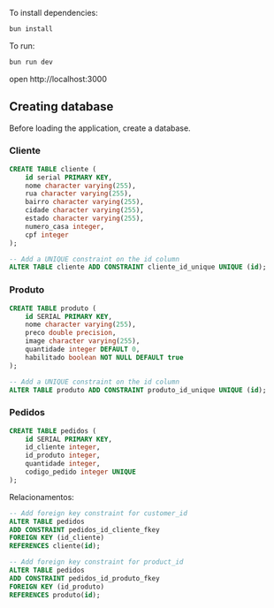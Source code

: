 To install dependencies:
```sh
bun install
```

To run:
```sh
bun run dev
```

open http://localhost:3000

## Creating database

Before loading the application, create a database.

### Cliente

```sql
CREATE TABLE cliente (
    id serial PRIMARY KEY,
    nome character varying(255),
    rua character varying(255),
    bairro character varying(255),
    cidade character varying(255),
    estado character varying(255),
    numero_casa integer,
    cpf integer
);

-- Add a UNIQUE constraint on the id column
ALTER TABLE cliente ADD CONSTRAINT cliente_id_unique UNIQUE (id);
```

### Produto
```sql
CREATE TABLE produto (
    id SERIAL PRIMARY KEY,
    nome character varying(255),
    preco double precision,
    image character varying(255),
    quantidade integer DEFAULT 0,
    habilitado boolean NOT NULL DEFAULT true
);

-- Add a UNIQUE constraint on the id column
ALTER TABLE produto ADD CONSTRAINT produto_id_unique UNIQUE (id);
```

### Pedidos
```sql
CREATE TABLE pedidos (
    id SERIAL PRIMARY KEY,
    id_cliente integer,
    id_produto integer,
    quantidade integer,
    codigo_pedido integer UNIQUE
);
```

Relacionamentos:

```sql
-- Add foreign key constraint for customer_id
ALTER TABLE pedidos
ADD CONSTRAINT pedidos_id_cliente_fkey
FOREIGN KEY (id_cliente) 
REFERENCES cliente(id);
```

```sql
-- Add foreign key constraint for product_id
ALTER TABLE pedidos
ADD CONSTRAINT pedidos_id_produto_fkey
FOREIGN KEY (id_produto) 
REFERENCES produto(id);
```
